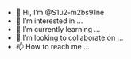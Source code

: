- 👋 Hi, I’m @S1u2-m2bs91ne
- 👀 I’m interested in ...
- 🌱 I’m currently learning ...
- 💞️ I’m looking to collaborate on ...
- 📫 How to reach me ...

<!---
S1u2-m2bs91ne/S1u2-m2bs91ne is a ✨ special ✨ repository because its `README.md` (this file) appears on your GitHub profile.
You can click the Preview link to take a look at your changes.
--->
